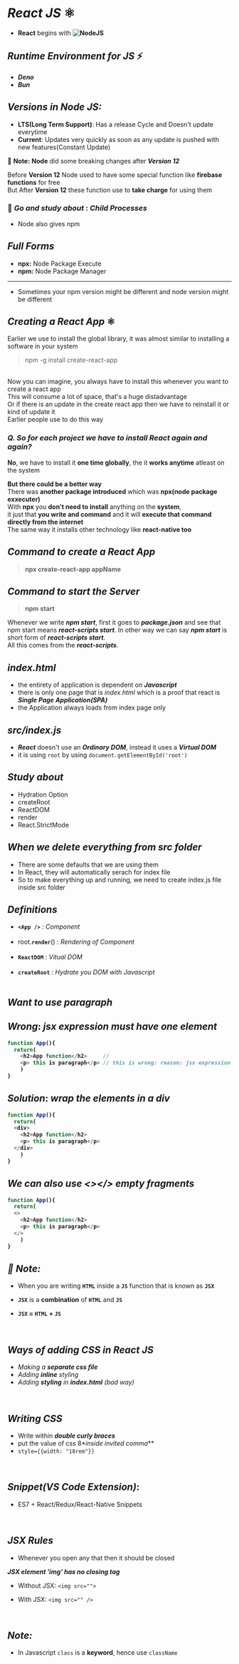 # _React JS_ ⚛️
- <b>React</b> begins with <b> ![NodeJS](https://img.shields.io/badge/node.js-6DA55F?style=for-the-badge&logo=node.js&logoColor=white)</b>

## _Runtime Environment for JS_ ⚡
- <b>_Deno_</b> 
- <b>_Bun_</b>

## <b>_Versions in Node JS:_</b><br>
- <b>LTS(Long Term Support)</b>: Has a release Cycle and Doesn't update everytime<br>
- <b>Current</b>: Updates very quickly as soon as any update is pushed with new features(Constant Update)


🌟 **Note:**  **Node** did some breaking changes after **_Version 12_**

Before **Version 12** Node used to have some special function like **firebase functions** for free<br>
But After **Version 12** these function use to <b>take charge</b> for using them

### 🌟 _Go and study about_ : _Child Processes_

- Node also gives npm

## <b>_Full Forms_</b>
- **npx:** Node Package Execute<br>
- **npm:** Node Package Manager<br>
---
- Sometimes your npm version might be different and node version might be different

## _Creating a React App_ ⚛️

Earlier we use to install the global library, it was almost similar to installing a software in your system
> npm -g install create-react-app

<br>
Now you can imagine, you always have to install this whenever you want to create a react app<br>
This will consume a lot of space, that's a huge distadvantage<br>
Or if there is an update in the create react app then we have to reinstall it or kind of update it<br>
Earlier people use to do this way

### _Q. **So for each project we have to install React again and again?**_ <br>
<b>No</b>, we have to install it <b>one time globally</b>, the it <b>works anytime</b> atleast on the system<br>

<b>But there could be a better way</b><br>
There was <b>another package introduced</b> which was <b>npx(node package exxecuter)</b><br>
With <b>npx</b> you <b>don't need to install</b> anything on the <b>system</b>,<br>
it just that **you write and command** and it will **execute that command directly from the internet**
<br>
The same way it installs other technology like <b>react-native too</b>

## _Command to create a React App_
> <b>npx create-react-app appName</b>

## _Command to start the Server_
> <b>npm start</b>

Whenever we write _<b>npm start</b>_, first it goes to _<b>package.json</b>_ and see that npm start means _<b>react-scripts start</b>_. In other way we can say <b>_npm start_</b> is short form of _<b>react-scripts start</b>_.<br>
All this comes from the <b>_react-scripts_</b>.

## _index.html_
- the entirety of application is dependent on _<b>Javascript</b>_
- there is only one page that is _index.html_ which is a proof that react is **_Single Page Application(SPA)_**
- the Application always loads from index page only

## _src/index.js_
- **_React_** doesn't use an **_Ordinary DOM_**, instead it uses a **_Virtual DOM_**
- it is using `root` by using `document.getElementById('root')`

## _Study about_
- Hydration Option
- createRoot
- ReactDOM
- render
- React.StrictMode

## _When we delete everything from src folder_
- There are some defaults that we are using them
- In React, they will automatically serach for index file
- So to make everything up and running, we need to create index.js file inside src folder

## _Definitions_
- **`<App />`** : _Component_ <br><br>
- root.**`render`**(<App />) : _Rendering of Component_<br><br>
- **`ReactDOM`** : _Vitual DOM_<br><br>
- **`createRoot`** : _Hydrate you DOM with Javascript_<br><br>

## _Want to use paragraph_
## **_Wrong_**: _jsx expression must have one element_
<b>
  
```javascript
function App(){
  return(
    <h2>App function</h2>     //
    <p> this is paragraph</p> // this is wrong: reason: jsx expression must have one element     
    )
}
```
</b>

## **_Solution_**: _wrap the elements in a div_

<b>
  
```javascript
function App(){
  return(
  <div>
    <h2>App function</h2>      
    <p> this is paragraph</p> 
  </div>
    )
}
```  
## _We can also use <></> empty fragments_
```javascript
function App(){
  return(
  <>
    <h2>App function</h2>      
    <p> this is paragraph</p> 
  </>
    )
}
```  
  
  
</b>

## _📌 Note:_ 

- When you are writing <b>`HTML`</b> inside a <b>`JS`</b> function that is known as <b>`JSX`</b>

- <b>`JSX`</b> is a <b>combination</b> of <b>`HTML`</b> and <b>`JS`</b>

- <b>`JSX` = `HTML` + `JS`</b>

<br>

## _Ways of adding CSS in React JS_
- _Making a **separate css file**_
- _Adding **inline** styling_
- _Adding **styling** in **index.html** (bad way)_

<br>

## _Writing CSS_
- Write within **_double curly braces_**
- put the value of css 8*_inside invited comma_**
- `style={{width: "18rem"}}`

<br>

## _Snippet(VS Code Extension)_: 
  - ES7 + React/Redux/React-Native Snippets

<br>

## _JSX Rules_
- Whenever you open any that then it should be closed
 
<b>_JSX element 'img' has no closing tag_</b>
- Without JSX: `<img src="">`

- With JSX: `<img src="" />`

<br>

## _Note:_
- In Javascript `class` is a **keyword**, hence use `className`
